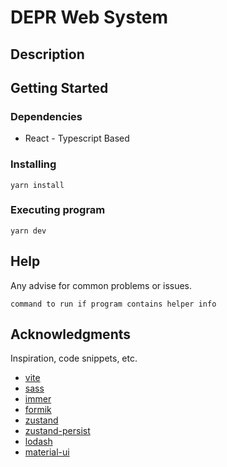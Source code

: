 # DEPR Web System

## Description

## Getting Started

### Dependencies

- React - Typescript Based

### Installing

```
yarn install
```

### Executing program

```
yarn dev
```

## Help

Any advise for common problems or issues.

```
command to run if program contains helper info
```

## Acknowledgments

Inspiration, code snippets, etc.

- [vite](https://es.vitejs.dev/guide/why.html)
- [sass](https://sass-lang.com/guide/)
- [immer](https://immerjs.github.io/immer/)
- [formik](https://formik.org/docs/guides/validation)
- [zustand](https://github.com/pmndrs/zustand)
- [zustand-persist](https://docs.pmnd.rs/zustand/integrations/persisting-store-data)
- [lodash](https://lodash.com)
- [material-ui](https://mui.com/material-ui/getting-started/installation/)
